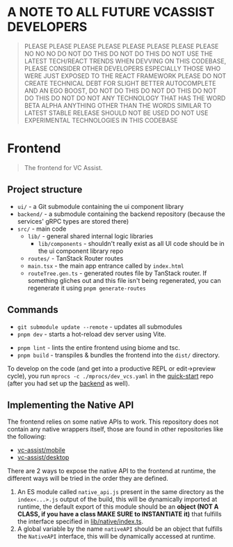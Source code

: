 # A NOTE TO ALL FUTURE VCASSIST DEVELOPERS
>PLEASE PLEASE PLEASE PLEASE PLEASE PLEASE PLEASE PLEASE NO NO NO DO NOT DO THIS DO NOT DO THIS
>DO NOT USE THE LATEST TECH/REACT TRENDS WHEN DEVVING ON THIS CODEBASE, PLEASE CONSIDER OTHER DEVELOPERS ESPECIALLY THOSE WHO WERE JUST EXPOSED TO THE REACT FRAMEWORK
>PLEASE DO NOT CREATE TECHNICAL DEBT FOR SLIGHT BETTER AUTOCOMPLETE AND AN EGO BOOST, DO NOT DO THIS DO NOT DO THIS DO NOT DO THIS DO NOT DO NOT
>ANY TECHNOLOGY THAT HAS THE WORD BETA ALPHA ANYTHING OTHER THAN THE WORDS SIMILAR TO LATEST STABLE RELEASE SHOULD NOT BE USED DO NOT USE EXPERIMENTAL TECHNOLOGIES IN THIS CODEBASE

# Frontend

> The frontend for VC Assist.
>
## Project structure

- `ui/` - a Git submodule containing the ui component library
- `backend/` - a submodule containing the backend repository (because the services' gRPC types are stored there)
- `src/` - main code
  - `lib/` - general shared internal logic libraries
    - `lib/components` - shouldn't really exist as all UI code should be in the ui component library repo
  - `routes/` - TanStack Router routes
  - `main.tsx` - the main app entrance called by `index.html`
  - `routeTree.gen.ts` - generated routes file by TanStack router. If something gliches out and this file isn't being regenerated, you can regenerate it using `pnpm generate-routes`

## Commands

- `git submodule update --remote` - updates all submodules
- `pnpm dev` - starts a hot-reload dev server using Vite.
<!-- - `pnpm storybook` - runs storybook. -->
- `pnpm lint` - lints the entire frontend using biome and tsc.
- `pnpm build` - transpiles & bundles the frontend into the `dist/` directory.

To develop on the code (and get into a productive REPL or edit->preview cycle), you run `mprocs -c ./mprocs/dev_vcs.yaml` in the [quick-start](https://github.com/vc-assist/quick-start) repo (after you had set up the [backend](https://github.com/vc-assist/backend) as well).

## Implementing the Native API

The frontend relies on some native APIs to work. This repository does not contain any native wrappers itself, those are found in other repositories like the following:

- [vc-assist/mobile](https://github.com/vc-assist/mobile)
- [vc-assist/desktop](https://github.com/vc-assist/desktop)

There are 2 ways to expose the native API to the frontend at runtime, the different ways will be tried in the order they are defined.

1. An ES module called `native_api.js` present in the same directory as the `index<...>.js` output of the build, this will be dynamically imported at runtime, the default export of this module should be an **object (NOT A CLASS, if you have a class MAKE SURE to INSTANTIATE it)** that fulfills the interface specified in [lib/native/index.ts](./lib/native/index.ts).
2. A global variable by the name `nativeAPI` should be an object that fulfills the `NativeAPI` interface, this will be dynamically accessed at runtime.
